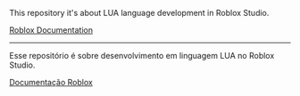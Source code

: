 This repository it's about LUA language development in Roblox Studio.

[Roblox Documentation](https://developer.roblox.com/en-us/)

---

Esse repositório é sobre desenvolvimento em linguagem LUA no Roblox Studio.

[Documentação Roblox](https://developer.roblox.com/en-us/)